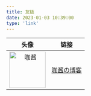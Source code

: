 ```yaml
---
title: 友链
date: 2023-01-03 10:39:00
type: 'link'
---
```


|                                            头像                                             |                 链接                  |
| :-----------------------------------------------------------------------------------------: | :-----------------------------------: |
| <img src="https://www.kablog.top/images/avatar.jpg" width="96px" height="96px" alt="咖酱"/> | [咖酱の博客](https://www.kablog.top/) |
